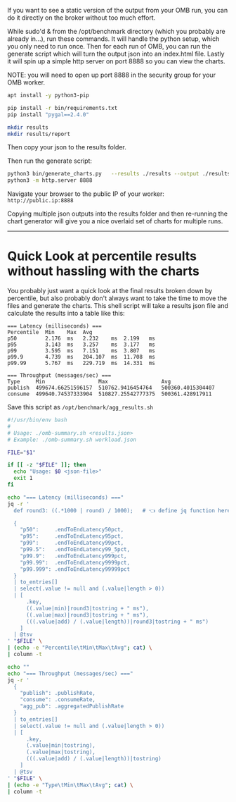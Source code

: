If you want to see a static version of the output from your OMB run, you can do it directly on the broker without too much effort.


While sudo'd & from the /opt/benchmark directory (which you probably are already in...), run these commands.   It will handle the python setup, which you only need to run once.   Then for each run of OMB, you can run the generate script which will turn the output json into an index.html file.   Lastly it will spin up a simple http server on port 8888 so you can view the charts.   

NOTE:  you will need to open up port 8888 in the security group for your OMB worker.



```bash
apt install -y python3-pip

pip install -r bin/requirements.txt
pip install "pygal==2.4.0"

mkdir results
mkdir results/report
```

Then copy your json to the results folder.

Then run the generate script:

```bash
python3 bin/generate_charts.py   --results ./results --output ./results/report/
python3 -m http.server 8888
```

Navigate your browser to the public IP of your worker:  `http://public.ip:8888`



Copying multiple json outputs into the results folder and then re-running the chart generator will give you a nice overlaid set of charts for multiple runs.


---

# Quick Look at percentile results without hassling with the charts

You probably just want a quick look at the final results broken down by percentile, but also probably don't always want to take the time to move the files and generate the charts.  This shell script will take a results json file and calculate the results into a table like this:

```text
=== Latency (milliseconds) ===
Percentile  Min    Max  Avg
p50         2.176  ms   2.232    ms  2.199   ms
p95         3.143  ms   3.257    ms  3.177   ms
p99         3.595  ms   7.151    ms  3.807   ms
p99.9       4.739  ms   204.107  ms  11.708  ms
p99.99      5.767  ms   229.719  ms  14.331  ms

=== Throughput (messages/sec) ===
Type     Min                 Max                 Avg
publish  499674.66251596157  510762.9416454764   500360.4015304407
consume  499640.74537333904  510827.25542777375  500361.428917911
```

Save this script as `/opt/benchmark/agg_results.sh`

```bash
#!/usr/bin/env bash
#
# Usage: ./omb-summary.sh <results.json>
# Example: ./omb-summary.sh workload.json

FILE="$1"

if [[ -z "$FILE" ]]; then
  echo "Usage: $0 <json-file>"
  exit 1
fi

echo "=== Latency (milliseconds) ==="
jq -r '
  def round3: ((.*1000 | round) / 1000);   # 👈 define jq function here

  {
    "p50":     .endToEndLatency50pct,
    "p95":     .endToEndLatency95pct,
    "p99":     .endToEndLatency99pct,
    "p99.5":   .endToEndLatency99_5pct,
    "p99.9":   .endToEndLatency999pct,
    "p99.99":  .endToEndLatency9999pct,
    "p99.999": .endToEndLatency99999pct
  }
  | to_entries[]
  | select(.value != null and (.value|length > 0))
  | [
      .key,
      ((.value|min)|round3|tostring + " ms"),
      ((.value|max)|round3|tostring + " ms"),
      (((.value|add) / (.value|length))|round3|tostring + " ms")
    ]
  | @tsv
' "$FILE" \
| (echo -e "Percentile\tMin\tMax\tAvg"; cat) \
| column -t

echo ""
echo "=== Throughput (messages/sec) ==="
jq -r '
  {
    "publish": .publishRate,
    "consume": .consumeRate,
    "agg_pub": .aggregatedPublishRate
  }
  | to_entries[]
  | select(.value != null and (.value|length > 0))
  | [
      .key,
      (.value|min|tostring),
      (.value|max|tostring),
      (((.value|add) / (.value|length))|tostring)
    ]
  | @tsv
' "$FILE" \
| (echo -e "Type\tMin\tMax\tAvg"; cat) \
| column -t
```
